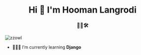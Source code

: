 <h1 align="center">Hi 👋 I'm Hooman Langrodi</h1>
<h3 align="center">👨‍💻🛠️</h3>

<p align="left"> <img src="https://komarev.com/ghpvc/?username=zzowl&label=Profile%20views&color=0e75b6&style=flat" alt="zzowl" /> </p>

- 🌱👨‍💻 I’m currently learning **Django**

